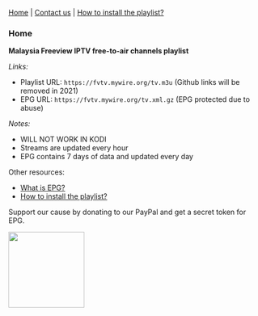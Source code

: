 [Home](https://freeview.github.io/iptv) | [Contact us](https://freeview.github.io/iptv/pages/contact.html) | [How to install the playlist?](https://freeview.github.io/iptv/pages/howto.html)

### Home

**Malaysia Freeview IPTV free-to-air channels playlist** 

*Links:*
- Playlist URL: `https://fvtv.mywire.org/tv.m3u` (Github links will be removed in 2021)
- EPG URL: `https://fvtv.mywire.org/tv.xml.gz` (EPG protected due to abuse)

*Notes:*
- WILL NOT WORK IN KODI
- Streams are updated every hour
- EPG contains 7 days of data and updated every day

Other resources:
- [What is EPG?](https://en.wikipedia.org/wiki/Electronic_program_guide)
- [How to install the playlist?](https://freeview.github.io/iptv/pages/howto.html)

Support our cause by donating to our PayPal and get a secret token for EPG.

[<img src="https://www.paypalobjects.com/en_US/i/btn/btn_donateCC_LG.gif" width="150">](https://www.paypal.com/cgi-bin/webscr?cmd=_s-xclick&hosted_button_id=3GFLY2MLMVRJG)
